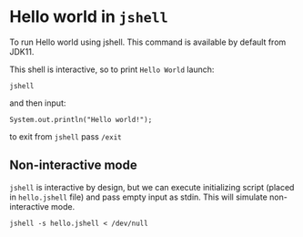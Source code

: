 # Hello world in `jshell`

To run Hello world using jshell. This command is available by default from JDK11.

This shell is interactive, so to print `Hello World` launch:
```shell
jshell
```
and then input:
```
System.out.println("Hello world!");
```

to exit from `jshell` pass `/exit`

## Non-interactive mode

`jshell` is interactive by design, but we can execute initializing script (placed in `hello.jshell` file) and pass empty input as stdin. 
This will simulate non-interactive mode.

```shell
jshell -s hello.jshell < /dev/null
```